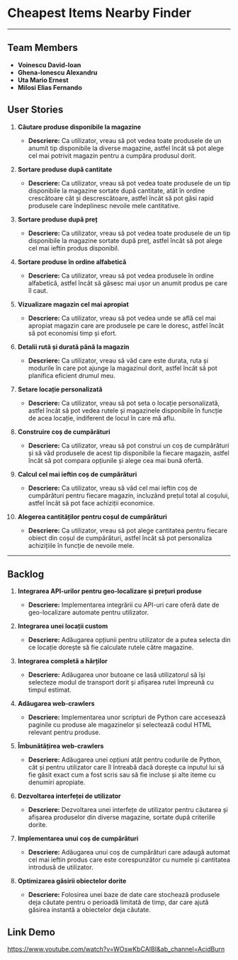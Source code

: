 # **Cheapest Items Nearby Finder**

---

## **Team Members**

- **Voinescu David-Ioan**
- **Ghena-Ionescu Alexandru**
- **Uta Mario Ernest**
- **Milosi Elias Fernando**

## **User Stories**

1. **Căutare produse disponibile la magazine**
   - **Descriere:** Ca utilizator, vreau să pot vedea toate produsele de un anumit tip disponibile la diverse magazine, astfel încât să pot alege cel mai potrivit magazin pentru a cumpăra produsul dorit.

2. **Sortare produse după cantitate**
   - **Descriere:** Ca utilizator, vreau să pot vedea toate produsele de un tip disponibile la magazine sortate după cantitate, atât în ordine crescătoare cât și descrescătoare, astfel încât să pot găsi rapid produsele care îndeplinesc nevoile mele cantitative.

3. **Sortare produse după preț**
   - **Descriere:** Ca utilizator, vreau să pot vedea toate produsele de un tip disponibile la magazine sortate după preț, astfel încât să pot alege cel mai ieftin produs disponibil.

4. **Sortare produse în ordine alfabetică**
   - **Descriere:** Ca utilizator, vreau să pot vedea produsele în ordine alfabetică, astfel încât să găsesc mai ușor un anumit produs pe care îl caut.

5. **Vizualizare magazin cel mai apropiat**
   - **Descriere:** Ca utilizator, vreau să pot vedea unde se află cel mai apropiat magazin care are produsele pe care le doresc, astfel încât să pot economisi timp și efort.

6. **Detalii rută și durată până la magazin**
   - **Descriere:** Ca utilizator, vreau să văd care este durata, ruta și modurile în care pot ajunge la magazinul dorit, astfel încât să pot planifica eficient drumul meu.

7. **Setare locație personalizată**
   - **Descriere:** Ca utilizator, vreau să pot seta o locație personalizată, astfel încât să pot vedea rutele și magazinele disponibile în funcție de acea locație, indiferent de locul în care mă aflu.

8. **Construire coș de cumpărături**
   - **Descriere:** Ca utilizator, vreau să pot construi un coș de cumpărături și să văd produsele de acest tip disponibile la fiecare magazin, astfel încât să pot compara opțiunile și alege cea mai bună ofertă.

9. **Calcul cel mai ieftin coș de cumpărături**
   - **Descriere:** Ca utilizator, vreau să văd cel mai ieftin coș de cumpărături pentru fiecare magazin, incluzând prețul total al coșului, astfel încât să pot face achiziții economice.

10. **Alegerea cantităților pentru coșul de cumpărături**
    - **Descriere:** Ca utilizator, vreau să pot alege cantitatea pentru fiecare obiect din coșul de cumpărături, astfel încât să pot personaliza achizițiile în funcție de nevoile mele.

---

## **Backlog**

1. **Integrarea API-urilor pentru geo-localizare și prețuri produse**
   - **Descriere:** Implementarea integrării cu API-uri care oferă date de geo-localizare automate pentru utilizator.
  
2. **Integrarea unei locații custom**
   - **Descriere:** Adăugarea opțiunii pentru utilizator de a putea selecta din ce locație dorește să fie calculate rutele către magazine.
  
3. **Integrarea completă a hărților**
   - **Descriere:** Adăugarea unor butoane ce lasă utilizatorul să își selecteze modul de transport dorit și afișarea rutei împreună cu timpul estimat.
  
4. **Adăugarea web-crawlers**
   - **Descriere:** Implementarea unor scripturi de Python care accesează paginile cu produse ale magazinelor și selectează codul HTML relevant pentru produse.

5. **Îmbunătățirea web-crawlers**
   - **Descriere:** Adăugarea unei opțiuni atât pentru codurile de Python, cât și pentru utilizator care îl întreabă dacă dorește ca inputul lui să fie găsit exact cum a fost scris sau să fie incluse și alte iteme cu denumiri apropiate.

6. **Dezvoltarea interfeței de utilizator**
   - **Descriere:** Dezvoltarea unei interfețe de utilizator pentru căutarea și afișarea produselor din diverse magazine, sortate după criteriile dorite.

7. **Implementarea unui coș de cumpărături**
   - **Descriere:** Adăugarea unui coș de cumpărături care adaugă automat cel mai ieftin produs care este corespunzător cu numele și cantitatea introdusă de utilizator.

8. **Optimizarea găsirii obiectelor dorite**
   - **Descriere:** Folosirea unei baze de date care stochează produsele deja căutate pentru o perioadă limitată de timp, dar care ajută găsirea instantă a obiectelor deja căutate.


## **Link Demo**
https://www.youtube.com/watch?v=WOswKbCAIBI&ab_channel=AcidBurn
